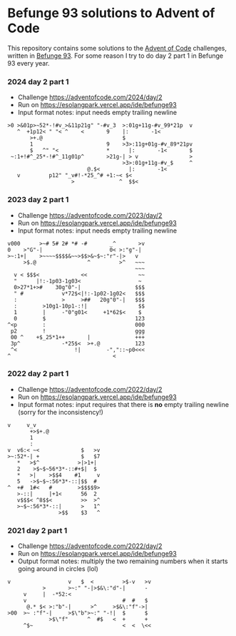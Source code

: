 # Befunge 93 solutions to Advent of Code

This repository contains some solutions to the [Advent of Code](https://adventofcode.com/) challenges, written in [Befunge 93](https://esolangs.org/wiki/Befunge). For some reason I try to do day 2 part 1 in Befunge 93 every year.

### 2024 day 2 part 1

* Challenge https://adventofcode.com/2024/day/2
* Run on https://esolangpark.vercel.app/ide/befunge93
* Input format notes: input needs empty trailing newline

```
>0 >&01p>~52*-!#v_>&11p21g" "-#v_3  >:01g+11g-#v_99*21p  v
   ^  +1p12< " "< ^    <       9    |:       -1<
       >+.@                         $
       1                       9    >3>:11g+01g-#v_89*21pv
       $   ^" "<               *      |:       -1<       $
 ~:1+!#^_25*-!#^_11g01p^       >21g-| > v                >
                                    >3>:01g+11g-#v_$     ^
                         @.$<         |:       -1<
   v         p12" "_v#!-*25_^# +1:~< $<
                    >              ^  $$<
```


### 2023 day 2 part 1

* Challenge https://adventofcode.com/2023/day/2
* Run on https://esolangpark.vercel.app/ide/befunge93
* Input format notes: input needs empty trailing newline

```
v000      >~# 5# 2# *# -#       _^       >v
0    >"G"-|                     0< >:"g"-|
>~:1+|    >~~~~$$$$&~~>$$>&~$~:"r"-|>   v
     >$.@                ^         >^   ~~~
                                        ~~~
  v < $$$<             <<                ~~
  "      |!:-1p03-1g03<                  ~
  0>27*1+>#    30g"0"-|                 $$$
  " #            v*72$<|!:-1p02-1g02<   $$$
  :              >     >##   20g"0"-|   $$$
  :        >10g1-10p1-:!|                $$
  1        |     -"0"g01<     +1*62$<    $
  0        $                            123
^<p        :                            000
 p2        !                            ggg
 00 ^    +$_25*1++       |              +++
 3p^             -*25$<  >+.@           123
 ^<                  !|        -","::~p0<<<
^                                <
```

### 2022 day 2 part 1

* Challenge https://adventofcode.com/2022/day/2
* Run on https://esolangpark.vercel.app/ide/befunge93
* Input format notes: input requires that there is **no** empty trailing newline (sorry for the inconsistency!)

```
v     v_v
       +>$+.@
       1
       :
v  v6:< ~<             $   >v
>~:52*-| +             $   $7
   *   >$^            >|>1+|
   2    >$~$~56*3*-::#+$|  $
   *   >|    >$$4    #1     v
   5   ->$~$~:56*3*-::|$$  #
^  +#  1#<   #        >$$$$9>
   >-::|     |+1<      56  2
   v$$$< ^8$$<         >>  >^
   >~$~:56*3*-::|      >   1^
                >$$    $3   ^
```

### 2021 day 2 part 1

* Challenge https://adventofcode.com/2022/day/2
* Run on https://esolangpark.vercel.app/ide/befunge93
* Output format notes: multiply the two remaining numbers when it starts going around in circles (lol)

```
v                  v   $  <         >$-v   >v
           >       >~:" "-|>$&\:"d"-|      -
     v     |  -*52:<
     v                              #  #   $
      @.* $< >:"b"-|      >^     >$&\:"f"->|
>00  >~ :"f"-|     >$\"b">~:" "-!|  $      $
             >$\"f"      ^  #$   <  +      +
     ^$~                            <  <  \<<

```
